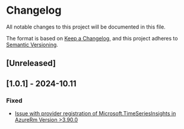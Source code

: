 # Changelog

All notable changes to this project will be documented in this file.

The format is based on [Keep a Changelog](https://keepachangelog.com/en/1.1.0/),
and this project adheres to [Semantic Versioning](https://semver.org/spec/v2.0.0.html).

## [Unreleased]

## [1.0.1] - 2024-10.11

### Fixed

- [Issue with provider registration of Microsoft.TimeSeriesInsights in AzureRm Version >3.90.0 ](https://github.com/hashicorp/terraform-provider-azurerm/issues/27466)


